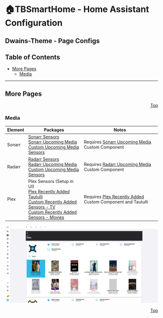 # 🏠TBSmartHome - Home Assistant Configuration <!-- omit in toc -->

## Dwains-Theme - Page Configs <!-- omit in toc -->

## Table of Contents <!-- omit in toc -->

- [More Pages](#more-pages)
  - [Media](#media)

---

## More Pages

<p align="right"><a href="#top" title="Back to top">Top</a></p>

### Media

| Element | Packages                                                                                                                                                                                                                                                                                                                                                                                | Notes                                                                                                                         |
| ------- | --------------------------------------------------------------------------------------------------------------------------------------------------------------------------------------------------------------------------------------------------------------------------------------------------------------------------------------------------------------------------------------- | ----------------------------------------------------------------------------------------------------------------------------- |
| Sonarr  | [Sonarr Sensors](../../packages/services/sonarr.yaml)<br/>[Sonarr Upcoming Media](../../packages/services/sonarr_upcoming_media.yaml)<br/> [Custom Upcoming Media Sensors](../../packages/media/upcomingmedia/upcomingmedia_sonarr.yaml)                                                                                                                                                | Requires [Sonarr Upcoming Media](https://github.com/custom-components/sensor.sonarr_upcoming_media) Custom Component          |
| Radarr  | [Radarr Sensors](../../packages/services/radarr.yaml)<br/>[Radarr Upcoming Media](../../packages/services/radarr_upcoming_media.yaml)<br/>[Custom Upcoming Media Sensors](../../packages/media/upcomingmedia/upcomingmedia_radarr.yaml)                                                                                                                                                 | Requires [Radarr Upcoming Media](https://github.com/custom-components/sensor.radarr_upcoming_media) Custom Component          |
| Plex    | Plex Sensors (Setup in UI)<br/>[Plex Recently Added](../../packages/services/plex_upcoming_media.yaml)<br/>[Tautulli](../../packages/services/plex_tautulli.yaml)<br/>[Custom Recently Added Sensors - TV](.././packages/media/upcomingmedia/upcomingmedia_plex_tv.yaml)<br/>[Custom Recently Added Sensors - Movies](.././packages/media/upcomingmedia/upcomingmedia_plex_movies.yaml) | Requires [Plex Recently Added](https://github.com/custom-components/sensor.plex_recently_added) Custom Component and Tautulli |

![Screenshot - More](../../.assets/more_media.png?raw=True)

<p align="right"><a href="#top" title="Back to top">Top</a></p>
